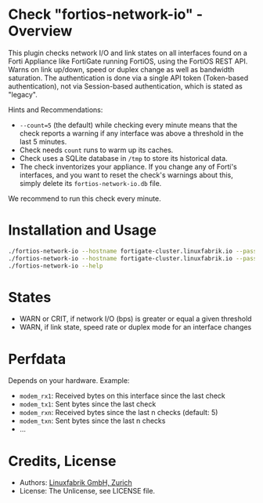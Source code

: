 # Check "fortios-network-io" - Overview

This plugin checks network I/O and link states on all interfaces found on a Forti Appliance like FortiGate running FortiOS, using the FortiOS REST API. Warns on link up/down, speed or duplex change as well as bandwidth saturation. The authentication is done via a single API token (Token-based authentication), not via Session-based authentication, which is stated as "legacy".

Hints and Recommendations:
* `--count=5` (the default) while checking every minute means that the check reports a warning if any interface was above a threshold in the last 5 minutes.
* Check needs `count` runs to warm up its caches.
* Check uses a SQLite database in `/tmp` to store its historical data.
* The check inventorizes your appliance. If you change any of Forti's interfaces, and you want to reset the check's warnings about this, simply delete its `fortios-network-io.db` file.

We recommend to run this check every minute.


# Installation and Usage

```bash
./fortios-network-io --hostname fortigate-cluster.linuxfabrik.io --password sSEaTjuNbPYW5yepUD2JtDhyykY59D
./fortios-network-io --hostname fortigate-cluster.linuxfabrik.io --password sSEaTjuNbPYW5yepUD2JtDhyykY59D --count 5 --warning 800000000 --critical 900000000
./fortios-network-io --help
```


# States

* WARN or CRIT, if network I/O (bps) is greater or equal a given threshold
* WARN, if link state, speed rate or duplex mode for an interface changes


# Perfdata

Depends on your hardware. Example:

* `modem_rx1`: Received bytes on this interface since the last check
* `modem_tx1`: Sent bytes since the last check
* `modem_rxn`: Received bytes since the last n checks (default: 5)
* `modem_txn`: Sent bytes since the last n checks
* ...


# Credits, License

* Authors: [Linuxfabrik GmbH, Zurich](https://www.linuxfabrik.ch)
* License: The Unlicense, see LICENSE file.
